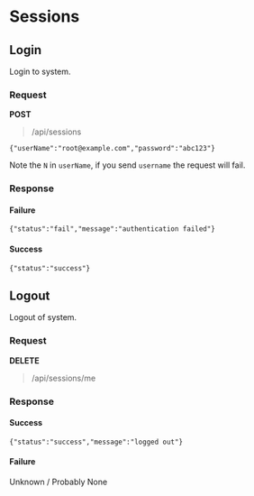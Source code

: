 # Sessions

## Login

Login to system.

### Request

**POST**

> /api/sessions

	{"userName":"root@example.com","password":"abc123"}
	
Note the `N` in `userName`, if you send `username` the request will fail.

### Response

#### Failure

	{"status":"fail","message":"authentication failed"}

#### Success

	{"status":"success"}

## Logout

Logout of system.

### Request

**DELETE**

> /api/sessions/me

### Response

#### Success

	{"status":"success","message":"logged out"}

#### Failure

Unknown / Probably None
